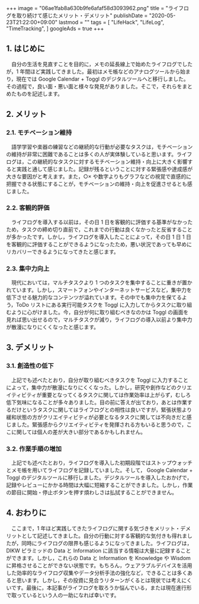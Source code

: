 +++
image = "06ae1fab8a630b9fe6afaf58d3093962.png"
title = "ライフログを取り続けて感じたメリット・デメリット"
publishDate = "2020-05-23T21:22:00+09:00"
lastmod = ""
tags = [ 
  "LifeHack",
  "LifeLog",
  "TimeTracking",
]
googleAds = true
+++

## 1. はじめに

　自分の生活を見直すことを目的に，メモの延長線上で始めたライフログでしたが，1 年間ほど実践してきました。最初はメモ帳などのアナログツールから始まり，現在では Google Calendar + Toggl のデジタルツールへと移行しました。その過程で，良い面・悪い面と様々な発見がありました。そこで，それらをまとめたものを記述します。

## 2. メリット

### 2.1. モチベーション維持

　語学学習や楽器の練習などの継続的な行動が必要なタスクは，モチベーションの維持が非常に困難であることは多くの人が実体験していると思います。ライフログは，この継続的なタスクに対するモチベーション維持・向上に大きく影響すると実践と通して感じました。記録が残るということに対する緊張感や達成感が大きな要因がと考えます。また，○× や数字よりもグラフなどの視覚で直感的に把握できる状態にすることが，モチベーションの維持・向上を促進させるとも感じました。

### 2.2. 客観的評価

　ライフログを導入する以前は，その日 1 日を客観的に評価する基準がなかったため，タスクの締め切り直前で，これまでの行動は良くなかったと反省することが多かったです。しかし，ライフログを導入したことによって，その日 1 日 1 日を客観的に評価することができるようになったため，悪い状況であっても早めにリカバリーできるようになってきたと感じます。

### 2.3. 集中力向上

　現代においては，マルチタスクより 1 つのタスクを集中することに重きが置かれています。しかし，スマートフォンやインターネットサービスなど，集中力を低下させる魅力的なコンテンツが溢れています。その中でも集中力を保てるよう，ToDo リストにある実行可能タスクを Toggl に入力してからタスクに取り組むように心がけました。今，自分が何に取り組むべきなのかは Toggl の画面を見れば思い出せるので，マルチタスクが減り，ライフログの導入以前より集中力が散漫になりにくくなったと感じます。

## 3. デメリット

### 3.1. 創造性の低下

　上記でも述べたとおり，自分が取り組むべきタスクを Toggl に入力することによって，集中力が散漫になりにくくなった。しかし，研究や創作などのクリエイティビティが重要となってくるタスクに関しては作業効率は上がらず，むしろ低下気味になることが多々ありました。目の前に答えが出ており，あとは作業するだけというタスクに関してはライフログとの相性は良いですが，緊張状態より緩和状態の方がクリエイティビティが必要となるタスクに関しては不向きだと感じました。緊張感からクリエイティビティを発揮される方もいると思うので，ここに関しては個人の差が大きい部分であるかもしれません。

### 3.2. 作業手順の増加

　上記でも述べたとおり，ライフログを導入した初期段階ではストップウォッチとメモ帳を用いてライフログを記録していました。そして， Google Calendar + Toggl のデジタルツールに移行しました。デジタルツールを導入したおかげで，記録やレビューにかかる時間は大幅に短縮することができました。しかし，作業の節目に開始・停止ボタンを押す煩わしさは払拭することができません。

## 4. おわりに

　ここまで，1 年ほど実践してきたライフログに関する気づきをメリット・デメリットとして記述してきました。自分の行動に対する客観的な気付きも得れましたが，同時にライフログの限界も感じるようになってきました。ライフログは，DIKW ピラミッドの Data と Information に該当する情報は大量に記録することができます。しかし，これらの Data と Information を Knowledge や Wisdom に昇格させることができない状態です。もちろん，ウェアラブルデバイスを活用した効率的なライフログ収集やデータ分析手法の強化など，できることは多くあると思います。しかし，その投資に見合うリターンがくるとは現状では考えにくいです。最後に，本記事がライフログを取ろうか悩んでいる，または現在進行形で取っているという人の一助になれば幸いです。